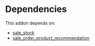 # Dependencies

This addon depends on:

- [sale_stock](../../odoo-bringout-oca-ocb-sale_stock)
- [sale_order_product_recommendation](../../odoo-bringout-oca-sale-workflow-sale_order_product_recommendation)

